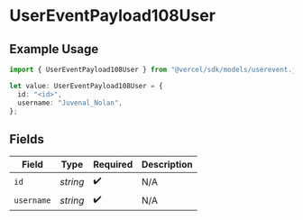 # UserEventPayload108User

## Example Usage

```typescript
import { UserEventPayload108User } from "@vercel/sdk/models/userevent.js";

let value: UserEventPayload108User = {
  id: "<id>",
  username: "Juvenal_Nolan",
};
```

## Fields

| Field              | Type               | Required           | Description        |
| ------------------ | ------------------ | ------------------ | ------------------ |
| `id`               | *string*           | :heavy_check_mark: | N/A                |
| `username`         | *string*           | :heavy_check_mark: | N/A                |